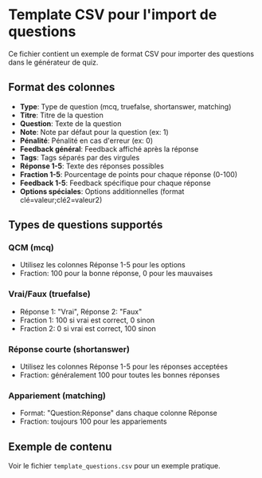 # Template CSV pour l'import de questions

Ce fichier contient un exemple de format CSV pour importer des questions dans le générateur de quiz.

## Format des colonnes

- **Type**: Type de question (mcq, truefalse, shortanswer, matching)
- **Titre**: Titre de la question
- **Question**: Texte de la question
- **Note**: Note par défaut pour la question (ex: 1)
- **Pénalité**: Pénalité en cas d'erreur (ex: 0)
- **Feedback général**: Feedback affiché après la réponse
- **Tags**: Tags séparés par des virgules
- **Réponse 1-5**: Texte des réponses possibles
- **Fraction 1-5**: Pourcentage de points pour chaque réponse (0-100)
- **Feedback 1-5**: Feedback spécifique pour chaque réponse
- **Options spéciales**: Options additionnelles (format clé=valeur;clé2=valeur2)

## Types de questions supportés

### QCM (mcq)
- Utilisez les colonnes Réponse 1-5 pour les options
- Fraction: 100 pour la bonne réponse, 0 pour les mauvaises

### Vrai/Faux (truefalse)
- Réponse 1: "Vrai", Réponse 2: "Faux"
- Fraction 1: 100 si vrai est correct, 0 sinon
- Fraction 2: 0 si vrai est correct, 100 sinon

### Réponse courte (shortanswer)
- Utilisez les colonnes Réponse 1-5 pour les réponses acceptées
- Fraction: généralement 100 pour toutes les bonnes réponses

### Appariement (matching)
- Format: "Question:Réponse" dans chaque colonne Réponse
- Fraction: toujours 100 pour les appariements

## Exemple de contenu

Voir le fichier `template_questions.csv` pour un exemple pratique.
